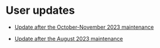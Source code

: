 # User updates

-   [Update after the October-November 2023 maintenance](Update-202311/index.md)

-   [Update after the August 2023 maintenance](Update-202308/index.md)

